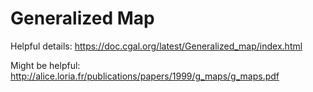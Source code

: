 # Generalized Map
Helpful details: https://doc.cgal.org/latest/Generalized_map/index.html

Might be helpful: http://alice.loria.fr/publications/papers/1999/g_maps/g_maps.pdf

